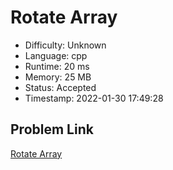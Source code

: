 # Rotate Array

- Difficulty: Unknown
- Language: cpp
- Runtime: 20 ms
- Memory: 25 MB
- Status: Accepted
- Timestamp: 2022-01-30 17:49:28

## Problem Link
[Rotate Array](https://leetcode.com/problems/rotate-array)

